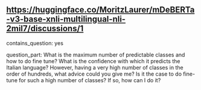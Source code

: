 ## https://huggingface.co/MoritzLaurer/mDeBERTa-v3-base-xnli-multilingual-nli-2mil7/discussions/1

contains_question: yes

question_part: What is the maximum number of predictable classes and how to do fine tune? What is the confidence with which it predicts the Italian language? However, having a very high number of classes in the order of hundreds, what advice could you give me? Is it the case to do fine-tune for such a high number of classes? If so, how can I do it?